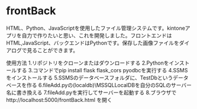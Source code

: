 # frontBack
HTML、Python、JavaScriptを使用したファイル管理システムです。kintoneアプリを自力で作りたいと思い、これを開発しました。フロントエンドはHTML,JavaScript、バックエンドはPythonです。保存した画像ファイルをダイアログで見ることができます。

使用方法
1.リポジトリをクローンまたはダウンロードする
2.Pythonをインストールする
3.コマンドでpip install flask flask_cors pyodbcを実行する
4.SSMSをインストールする
5.SSMSのデータベースフォルダに、TestDbというデータベースを作る
6.fileAdd.pyの(localdb)\\MSSQLLocalDBを自分のSQLのサーバー名に書き換える
7.fileAdd.pyを実行してサーバーを起動する
8.ブラウザで http://localhost:5000/frontBack.html を開く
